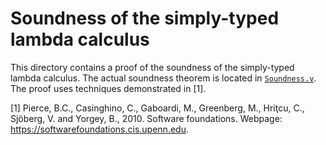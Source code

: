 # Soundness of the simply-typed lambda calculus

This directory contains a proof of the soundness of the simply-typed lambda calculus. The actual soundness theorem is located in [`Soundness.v`](https://github.com/stepchowfun/proofs/blob/master/proofs/STLC/Soundness.v). The proof uses techniques demonstrated in [1].

[1] Pierce, B.C., Casinghino, C., Gaboardi, M., Greenberg, M., Hriţcu, C., Sjöberg, V. and Yorgey, B., 2010. Software foundations. Webpage: https://softwarefoundations.cis.upenn.edu.
